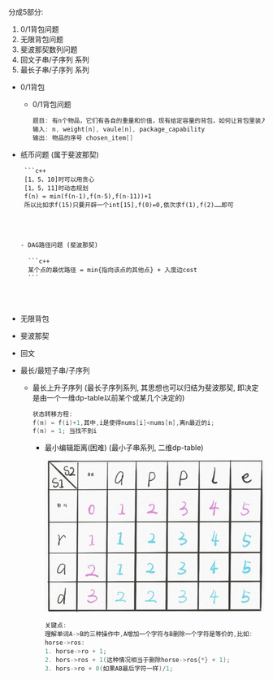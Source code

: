 分成5部分:

1. 0/1背包问题
2. 无限背包问题
3. 斐波那契数列问题
4. 回文子串/子序列 系列
5. 最长子串/子序列 系列



- 0/1背包

  - 0/1背包问题

	  ```c++
	  题目: 有n个物品，它们有各自的重量和价值，现有给定容量的背包，如何让背包里装入的物品具有最大的价值总和
	  输入: n, weight[n], vaule[n], package_capability
	  输出: 物品的序号 chosen_item[]
	  ```
	
	  
	
- 纸币问题 (属于斐波那契)
	
	   ```c++
	   [1，5，10]时可以用贪心
	   [1，5，11]时动态规划
	   f(n) = min(f(n-1),f(n-5),f(n-11))+1
	   所以比如求f(15)只要开辟一个int[15],f(0)=0,依次求f(1),f(2)……即可
	```
	
	   
	
	- DAG路径问题 (斐波那契)
	
	  ```c++
	  某个点的最优路径 = min{指向该点的其他点} + 入度边cost
	  ```




- 无限背包



- 斐波那契



- 回文



- 最长/最短子串/子序列 

  - 最长上升子序列 (最长子序列系列, 其思想也可以归结为斐波那契, 即决定是由一个一维dp-table以前某个或某几个决定的)

	  ```c++
	  状态转移方程: 
	  f(n) = f(i)+1,其中,i是使得nums[i]<nums[n],离n最近的i;
	  f(n) = 1; 当找不到i
	  ```

	  

	- 最小编辑距离(困难) (最小子串系列, 二维dp-table)

		![dp-4](pictures/dp-4.png)
	
		```c++
		关键点:
		理解单词A->B的三种操作中,A增加一个字符与B删除一个字符是等价的,比如:
		horse->ros: 
		1. horse->ro + 1; 
		2. hors->ros + 1(这种情况相当于删除horse->ros{*} + 1); 
		3. hors->ro + 0(如果AB最后字符一样)/1; 
		```




